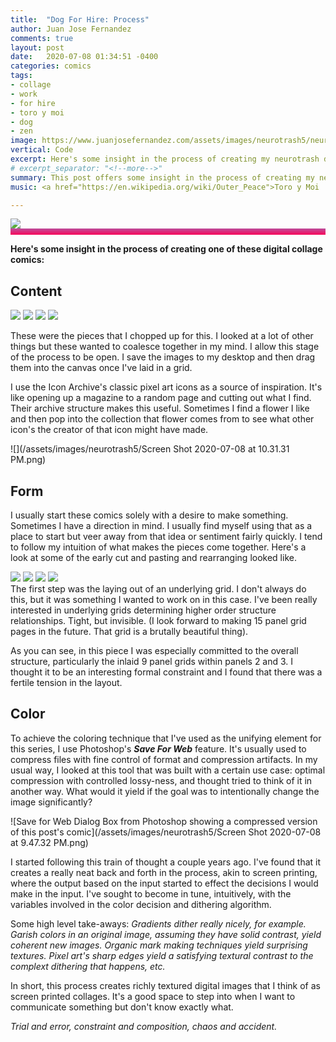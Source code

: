 ```yaml
---
title:  "Dog For Hire: Process"
author: Juan Jose Fernandez
comments: true
layout: post
date:   2020-07-08 01:34:51 -0400
categories: comics
tags:
- collage
- work 
- for hire 
- toro y moi
- dog
- zen 
image: https://www.juanjosefernandez.com/assets/images/neurotrash5/neurotrash-05-740.png
vertical: Code
excerpt: Here's some insight in the process of creating my neurotrash digital collage comics.
# excerpt_separator: "<!--more-->"
summary: This post offers some insight in the process of creating my neurotrash digital collage comics
music: <a href="https://en.wikipedia.org/wiki/Outer_Peace">Toro y Moi  - Outer Peace</a>

---
```

<style>
.bar{
    height: 10px;
    background: #bc4e9c;  /* fallback for old browsers */
    background: -webkit-linear-gradient(to top, #f80759, #bc4e9c);  /* Chrome 10-25, Safari 5.1-6 */
    background: linear-gradient(to top, #f80759, #bc4e9c); /* W3C, IE 10+/ Edge, Firefox 16+, Chrome 26+, Opera 12+, Safari 7+ */
    }
</style>

<div>
<img src="https://www.juanjosefernandez.com/assets/images/neurotrash5/neurotrash-05-740.png" class="pixel-art">
</div>

<div class="bar"></div>

**Here's some insight in the process of creating one of these digital collage comics:**

## Content ##
<div class="img-holder"> 
    <img class="img-small" src="https://www.juanjosefernandez.com/assets/images/neurotrash5/2181049-YDFLXSPO-7.jpg"> 
    <img class="img-small" src="https://www.juanjosefernandez.com/assets/images/neurotrash5/bit-art-pixel-characters_silhouettes.png">
    <img class="img-small" src="https://www.juanjosefernandez.com/assets/images/neurotrash5/Screen Shot 2020-07-08 at 6.15.39 PM.png">
    <img class="img-small" src="https://www.juanjosefernandez.com/assets/images/neurotrash5/geometric-abstract-lace-grid-seamless-pattern-weaving-lines-brush-vector-id1220287379.jpg">
</div> 

These were the pieces that I chopped up for this. I looked at a lot of other things but these wanted to coalesce together in my mind. I allow this stage of the process to be open. I save the images to my desktop and then drag them into the canvas once I've laid in a grid.

I use the Icon Archive's classic pixel art icons as a source of inspiration. It's like opening up a magazine to a random page and cutting out what I find. Their archive structure makes this useful. Sometimes I find a flower I like and then pop into the collection that flower comes from to see what other icon's the creator of that icon might have made.

![](/assets/images/neurotrash5/Screen Shot 2020-07-08 at 10.31.31 PM.png)

## Form ##
I usually start these comics solely with a desire to make something. Sometimes I have a direction in mind. I usually find myself using that as a place to start but veer away from that idea or sentiment fairly quickly. I tend to follow my intuition of what makes the pieces come together. Here's a look at some of the early cut and pasting and rearranging looked like. 

<div class="img-holder"> 
    <img class="img-small" src="https://www.juanjosefernandez.com/assets/images/neurotrash5/Screen Shot 2020-07-08 at 6.06.51 PM.png"> 
    <img class="img-small" src="https://www.juanjosefernandez.com/assets/images/neurotrash5/Screen Shot 2020-07-08 at 8.43.37 PM.png"> 
    <img class="img-small" src="https://www.juanjosefernandez.com/assets/images/neurotrash5/Screen Shot 2020-07-08 at 9.07.08 PM.png">
    <img class="img-small" src="https://www.juanjosefernandez.com/assets/images/neurotrash5/Screen Shot 2020-07-08 at 9.14.26 PM.png">
</div> 
The first step was the laying out of an underlying grid. I don't always do this, but it was something I wanted to work on in this case. I've been really interested in underlying grids determining higher order structure relationships. Tight, but invisible. (I look forward to making 15 panel grid pages in the future. That grid is a brutally beautiful thing).

As you can see, in this piece I was especially committed to the overall structure, particularly the inlaid 9 panel grids within panels 2 and 3. I thought it to be an interesting formal constraint and I found that there was a fertile tension in the layout.

## Color ##
To achieve the coloring technique that I've used as the unifying element for this series, I use Photoshop's ***Save For Web*** feature. It's usually used to compress files with fine control of format and compression artifacts. In my usual way, I looked at this tool that was built with a certain use case: optimal compression with controlled lossy-ness, and thought tried to think of it in another way. What would it yield if the goal was to intentionally change the image significantly? 

![Save for Web Dialog Box from Photoshop showing a compressed version of this post's comic](/assets/images/neurotrash5/Screen Shot 2020-07-08 at 9.47.32 PM.png)

I started following this train of thought a couple years ago. I've found that it creates a really neat back and forth in the process, akin to screen printing, where the output based on the input started to effect the decisions I would make in the input. I've sought to become in tune, intuitively, with the variables involved in the color decision and dithering algorithm. 

Some high level take-aways: *Gradients dither really nicely, for example. Garish colors in an original image, assuming they have solid contrast, yield coherent new images. Organic mark making techniques yield surprising textures. Pixel art's sharp edges yield a satisfying textural contrast to the complext dithering that happens, etc.*

In short, this process creates richly textured digital images that I think of as screen printed collages. It's a good space to step into when I want to communicate something but don't know exactly what. 

*Trial and error, constraint and composition, chaos and accident.*